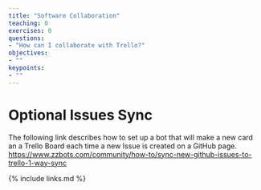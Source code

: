 ```yaml
---
title: "Software Collaboration"
teaching: 0
exercises: 0
questions:
- "How can I collaborate with Trello?"
objectives:
- ""
keypoints:
- ""
---
```


# Optional Issues Sync
The following link describes how to set up a bot that will make a new card an a Trello Board each time a new Issue is created on a GitHub page.
https://www.zzbots.com/community/how-to/sync-new-github-issues-to-trello-1-way-sync



{% include links.md %}


